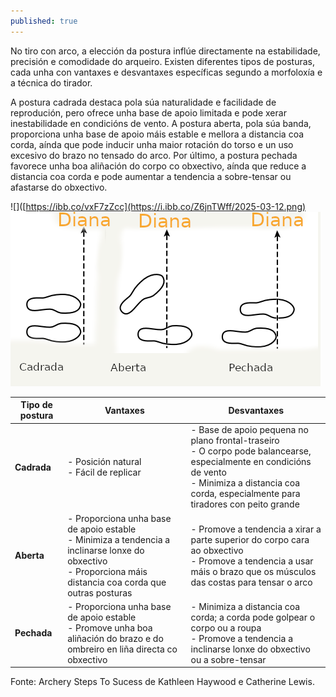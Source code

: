 ```yaml
---
published: true
---
```

No tiro con arco, a elección da postura inflúe directamente na estabilidade, precisión e comodidade do arqueiro. Existen diferentes tipos de posturas, cada unha con vantaxes e desvantaxes específicas segundo a morfoloxía e a técnica do tirador.

A postura cadrada destaca pola súa naturalidade e facilidade de reprodución, pero ofrece unha base de apoio limitada e pode xerar inestabilidade en condicións de vento. A postura aberta, pola súa banda, proporciona unha base de apoio máis estable e mellora a distancia coa corda, aínda que pode inducir unha maior rotación do torso e un uso excesivo do brazo no tensado do arco. Por último, a postura pechada favorece unha boa aliñación do corpo co obxectivo, aínda que reduce a distancia coa corda e pode aumentar a tendencia a sobre-tensar ou afastarse do obxectivo.

![]([https://ibb.co/vxF7zZcc](https://i.ibb.co/Z6jnTWff/2025-03-12.png)
![](./images/2025-03-12.png)

| Tipo de postura | Vantaxes | Desvantaxes |
|---------------|----------|-------------|
| **Cadrada** | - Posición natural  <br> - Fácil de replicar | - Base de apoio pequena no plano frontal-traseiro  <br> - O corpo pode balancearse, especialmente en condicións de vento  <br> - Minimiza a distancia coa corda, especialmente para tiradores con peito grande |
| **Aberta** | - Proporciona unha base de apoio estable  <br> - Minimiza a tendencia a inclinarse lonxe do obxectivo  <br> - Proporciona máis distancia coa corda que outras posturas | - Promove a tendencia a xirar a parte superior do corpo cara ao obxectivo  <br> - Promove a tendencia a usar máis o brazo que os músculos das costas para tensar o arco |
| **Pechada** | - Proporciona unha base de apoio estable  <br> - Promove unha boa aliñación do brazo e do ombreiro en liña directa co obxectivo | - Minimiza a distancia coa corda; a corda pode golpear o corpo ou a roupa  <br> - Promove a tendencia a inclinarse lonxe do obxectivo ou a sobre-tensar |


Fonte: Archery Steps To Sucess de Kathleen Haywood e Catherine Lewis. 

